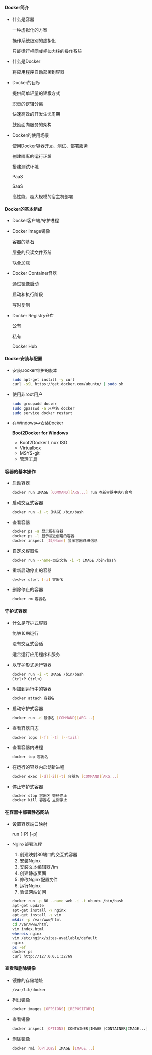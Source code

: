 #### Docker简介

+ 什么是容器

  一种虚拟化的方案

  操作系统级别的虚拟化

  只能运行相同或相似内核的操作系统

+ 什么是Docker

  将应用程序自动部署到容器

+ Docker的目标

  提供简单轻量的建模方式

  职责的逻辑分离

  快速高效的开发生命周期

  鼓励面向服务的架构

+ Docker的使用场景

  使用Docker容器开发、测试、部署服务

  创建隔离的运行环境

  搭建测试环境

  PaaS

  SaaS

  高性能、超大规模的宿主机部署



#### Docker的基本组成

+ Docker客户端/守护进程

+ Docker Image镜像

  容器的基石

  层叠的只读文件系统

  联合加载

+ Docker Container容器

  通过镜像启动

  启动和执行阶段

  写时复制

+ Docker Registry仓库

  公有

  私有

  Docker Hub



#### Docker安装与配置

+ 安装Docker维护的版本

  ```sh
  sudo apt-get install -y curl
  curl -sSL https://get.docker.com/ubuntu/ | sudo sh
  ```

+ 使用非root用户

  ```sh
  sudo groupadd docker
  sudo gpasswd -a 用户名 docker
  sudo service docker restart
  ```

+ 在Windows中安装Docker

  **Boot2Docker for Windows**

  - Boot2Docker Linux ISO
  - Virtualbox
  - MSYS-git
  - 管理工具



#### 容器的基本操作

+ 启动容器

  ```sh
  docker run IMAGE [COMMAND][ARG...] run 在新容器中执行命令
  ```

+ 启动交互式容器

  ```sh
  docker run -i -t IMAGE /bin/bash
  ```

+ 查看容器

  ```sh
  docker ps -a 显示所有容器
  docker ps -l 显示最近创建的容器
  docker inspect [ID/Name] 显示容器详细信息
  ```

+ 自定义容器名

  ```sh
  docker run --name=自定义名 -i -t IMAGE /bin/bash
  ```

+ 重新启动停止的容器

  ```sh
  docker start [-i] 容器名
  ```

+ 删除停止的容器

  ```sh
  docker rm 容器名
  ```



#### 守护式容器

+ 什么是守护式容器

  能够长期运行

  没有交互式会话

  适合运行应用程序和服务

+ 以守护形式运行容器

  ```sh
  docker run -i -t IMAGE /bin/bash
  Ctrl+P Ctrl+Q
  ```

+ 附加到运行中的容器

  ```sh
  docker attach 容器名
  ```

+ 启动守护式容器

  ```sh
  docker run -d 镜像名 [COMMAND][ARG...]
  ```

+ 查看容器日志

  ```sh
  docker logs [-f] [-t] [--tail]
  ```

+ 查看容器内进程

  ```sh
  docker top 容器名
  ```

+ 在运行的容器内启动新进程

  ```sh
  docker exec [-d][-i][-t] 容器名 [COMMAND][ARG...]
  ```

+ 停止守护式容器

  ```sh
  docker stop 容器名 等待停止
  docker kill 容器名 立刻停止
  ```



#### 在容器中部署静态网站

+ 设置容器端口映射

  run [-P] [-p]

+ Nginx部署流程

  1. 创建映射80端口的交互式容器
  2. 安装Nginx
  3. 安装文本编辑器Vim
  4. 创建静态页面
  5. 修改Nginx配置文件
  6. 运行Nginx
  7. 验证网站访问

  ```sh
  docker run -p 80 --name web -i -t ubuntu /bin/bash
  apt-get update
  apt-get install -y nginx
  apt-get install -y vim
  mkdir -p /var/www/html
  cd /var/www/html
  vim index.html
  whereis nginx
  vim /etc/nginx/sites-available/default
  nginx
  ps -ef
  docker ps
  curl http://127.0.0.1:32769
  ```



#### 查看和删除镜像

+ 镜像的存储地址

  ```sh
  /var/lib/docker
  ```

+ 列出镜像

  ```sh
  docker images [OPTSIONS] [REPOSITORY]
  ```

+ 查看镜像

  ```sh
  docker inspect [OPTIONS] CONTAINER|IMAGE [CONTAINER|IMAGE...]
  ```

+ 删除镜像

  ```sh
  docker rmi [OPTIONS] IMAGE [IMAGE...]
  ```

  